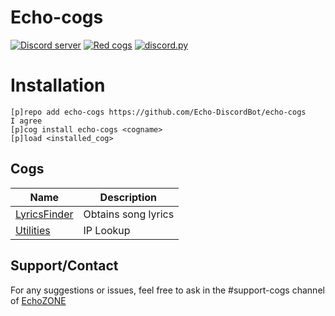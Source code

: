 # Echo-cogs

[![Discord server](https://discordapp.com/api/guilds/513539088784293908/embed.png)](https://discord.gg/NXk5ZuC)
[![Red cogs](https://img.shields.io/badge/Red--DiscordBot-cogs-red.svg)](https://github.com/Cog-Creators/Red-DiscordBot/tree/V3/develop)
[![discord.py](https://img.shields.io/badge/discord-py-blue.svg)](https://github.com/Rapptz/discord.py)


# Installation

```
[p]repo add echo-cogs https://github.com/Echo-DiscordBot/echo-cogs
I agree
[p]cog install echo-cogs <cogname>
[p]load <installed_cog>
```

## Cogs

| Name | Description |
| ---- | ----------- |
| [LyricsFinder](https://github.com/Echo-DiscordBot/echo-cogs/tree/main/lyricsfinder) | Obtains song lyrics |
| [Utilities](https://github.com/Echo-DiscordBot/echo-cogs/tree/main/utilities) | IP Lookup |

## Support/Contact
For any suggestions or issues, feel free to ask in the #support-cogs channel of [EchoZONE](https://discord.gg/NXk5ZuC)
